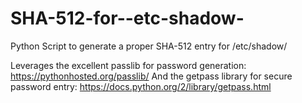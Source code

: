 # SHA-512-for--etc-shadow-
Python Script to generate a proper SHA-512 entry for /etc/shadow/

Leverages the excellent passlib for password generation: https://pythonhosted.org/passlib/
And the getpass library for secure password entry: https://docs.python.org/2/library/getpass.html

